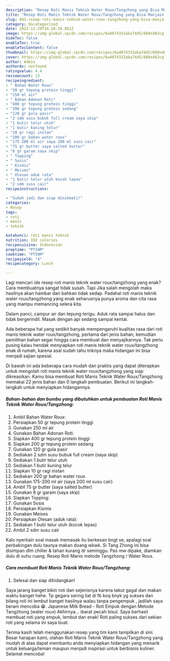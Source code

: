 ```yaml
---
description: "Resep Roti Manis Teknik Water Roux/Tangzhong yang Bisa Manjain Lidah, Buat Buka Puasa Enak Banget"
title: "Resep Roti Manis Teknik Water Roux/Tangzhong yang Bisa Manjain Lidah, Buat Buka Puasa Enak Banget"
slug: 841-resep-roti-manis-teknik-water-roux-tangzhong-yang-bisa-manjain-lidah-buat-buka-puasa-enak-banget
category: Uncategorized
date: 2022-11-29T14:28:34.861Z
image: https://img-global.cpcdn.com/recipes/6a4074332aba74d5/680x482cq70/roti-manis-teknik-water-rouxtangzhong-foto-resep-utama.jpg
hideToc: false
enableToc: true
enableTocContent: false
thumbnail: https://img-global.cpcdn.com/recipes/6a4074332aba74d5/680x482cq70/roti-manis-teknik-water-rouxtangzhong-foto-resep-utama.jpg
cover: https://img-global.cpcdn.com/recipes/6a4074332aba74d5/680x482cq70/roti-manis-teknik-water-rouxtangzhong-foto-resep-utama.jpg
author: Admin
authorAv: notfound
ratingvalue: 4.4
reviewcount: 13
recipeingredient:
- " Bahan Water Roux"
- "50 gr tepung protein tinggi"
- "250 ml air"
- " Bahan Adonan Roti"
- "400 gr tepung protein tinggi"
- "200 gr tepung protein sedang"
- "120 gr gula pasir"
- "2 sdm susu bubuk full cream saya skip"
- "1 butir telur utuh"
- "1 butir kuning telur"
- "10 gr ragi instan"
- "200 gr bahan water roux"
- "175-200 ml air saya 200 ml susu cair"
- "75 gr butter saya salted butter"
- "8 gr garam saya skip"
- " Topping"
- " Sosis"
- " Kismis"
- " Meises"
- " Olesan aduk rata"
- "1 butir telur utuh kocok lepas"
- "2 sdm susu cair"
recipeinstructions:

- "Sudah jadi dan siap dinikmati!"
categories:
- Resep
tags:
- roti
- manis
- teknik

katakunci: roti manis teknik 
nutrition: 102 calories
recipecuisine: Indonesian
preptime: "PT34M"
cooktime: "PT59M"
recipeyield: "4"
recipecategory: Lunch

---
```



Lagi mencari ide resep roti manis teknik water roux/tangzhong yang enak? Cara membuatnya sangat tidak susah. Tapi Jika salah mengolah maka hasilnya akan hambar dan bahkan tidak sedap. Padahal roti manis teknik water roux/tangzhong yang enak seharusnya punya aroma dan cita rasa yang mampu memancing selera kita.


Dalam panci, campur air dan tepung terigu. Aduk rata sampai halus dan tidak bergerindil. Masak dengan api sedang sampai kental.

Ada beberapa hal yang sedikit banyak mempengaruhi kualitas rasa dari roti manis teknik water roux/tangzhong, pertama dari jenis bahan, kemudian pemilihan bahan segar hingga cara membuat dan menyajikannya. Tak perlu pusing kalau hendak menyiapkan roti manis teknik water roux/tangzhong enak di rumah, karena asal sudah tahu triknya maka hidangan ini bisa menjadi sajian spesial.


Di bawah ini ada beberapa cara mudah dan praktis yang dapat diterapkan untuk mengolah roti manis teknik water roux/tangzhong yang siap dikreasikan. Kamu bisa membuat Roti Manis Teknik Water Roux/Tangzhong memakai 22 jenis bahan dan 0 langkah pembuatan. Berikut ini langkah-langkah untuk menyiapkan hidangannya.

<!--inarticleads1-->

##### Bahan-bahan dan bumbu yang dibutuhkan untuk pembuatan Roti Manis Teknik Water Roux/Tangzhong:

1. Ambil  Bahan Water Roux:
1. Persiapkan 50 gr tepung protein tinggi
1. Gunakan 250 ml air
1. Gunakan  Bahan Adonan Roti:
1. Siapkan 400 gr tepung protein tinggi
1. Siapkan 200 gr tepung protein sedang
1. Gunakan 120 gr gula pasir
1. Sediakan 2 sdm susu bubuk full cream (saya skip)
1. Sediakan 1 butir telur utuh
1. Sediakan 1 butir kuning telur
1. Siapkan 10 gr ragi instan
1. Sediakan 200 gr bahan water roux
1. Gunakan 175-200 ml air (saya 200 ml susu cair)
1. Ambil 75 gr butter (saya salted butter)
1. Gunakan 8 gr garam (saya skip)
1. Siapkan  Topping:
1. Gunakan  Sosis
1. Persiapkan  Kismis
1. Gunakan  Meises
1. Persiapkan  Olesan (aduk rata):
1. Sediakan 1 butir telur utuh (kocok lepas)
1. Ambil 2 sdm susu cair


Kalo nyeritain soal masak memasak itu berkesan bngt se, apalagi soal perbakingan dulu taunya makan doang wkwk. Si Tang Zhong ini bisa disimpan dlm chiller &amp; tahan kurang dr seminggu. Pas mw dipake, diamkan dulu di suhu ruang. Resep Roti Manis metode Tangzhong / Water Roux. 

<!--inarticleads2-->

##### Cara membuat Roti Manis Teknik Water Roux/Tangzhong:


1. Selesai dan siap dihidangkan!

Saya jarang banget bikin roti dan sejenisnya karena takut gagal dan makan waktu banget hehe. Tp gegara sering liat di fb koq bnyk yg sukses dan bilang roti ini lembut banget hasilnya walau tanpa pengempuk , jadilah saya berani mencoba 😁. Japanese Milk Bread - Roti Empuk dengan Metode Tangzhong (water roux) Akhirnya… ibarat pecah bisul. Saya berhasil membuat roti yang empuk, lembut dan enak! Roti paling sukses dari sekian roti yang selama ini saya buat. 

Terima kasih telah menggunakan resep yang tim kami tampilkan di sini. Besar harapan kami, olahan Roti Manis Teknik Water Roux/Tangzhong yang mudah di atas dapat membantu anda menyiapkan hidangan yang menarik untuk keluarga/teman maupun menjadi inspirasi untuk berbisnis kuliner. Selamat mencoba!
